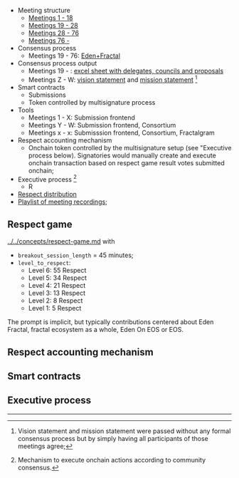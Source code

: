 
* Meeting structure
  * [Meetings 1 - 18](./meeting-str-1-18.md)
  * [Meetings 19 - 28](./meeting-str-19-28.md)
  * [Meetings 28 - 76](./meeting-str-28-76.md)
  * [Meetings 76 - ](./meeting-str-76-.md)
* Consensus process
  * Meetings 19 - 76: [Eden+Fractal](../../concepts/eden+fractal.md)
* Consensus process output
  * Meetings 19 - : [excel sheet with delegates, councils and proposals](./EdenFractal%20delegates.xlsx)
  * Meetings Z - W: [vision statement](./) and [mission statement](./) [^1]
* Smart contracts
  * Submissions
  * Token controlled by multisignature process
* Tools
  * Meetings 1 - X: Submission frontend
  * Meetings Y - W: Submission frontend, Consortium
  * Meetings x - x: Submisssion frontend, Consortium, Fractalgram
* Respect accounting mechanism
  * Onchain token controlled by the multisignature setup (see "Executive process below). Signatories would manually create and execute onchain transaction based on respect game result votes submitted onchain;
* Executive process [^2]
  * R
* [Respect distribution](./bloks)
* [Playlist of meeting recordings](https://edenfractal.com/videos);

## Respect game
[../../concepts/respect-game.md](../../concepts/respect-game.md) with
* `breakout_session_length` = 45 minutes;
* `level_to_respect`:
  * Level 6: 55 Respect
  * Level 5: 34 Respect
  * Level 4: 21 Respect
  * Level 3: 13 Respect
  * Level 2: 8 Respect
  * Level 1: 5 Respect

The prompt is implicit, but typically contributions centered about Eden Fractal, fractal ecosystem as a whole, Eden On EOS or EOS.

## Respect accounting mechanism

## Smart contracts

## Executive process

---
[^1]: Vision statement and mission statement were passed without any formal consensus process but by simply having all participants of those meetings agree;
[^2]: Mechanism to execute onchain actions according to community consensus.